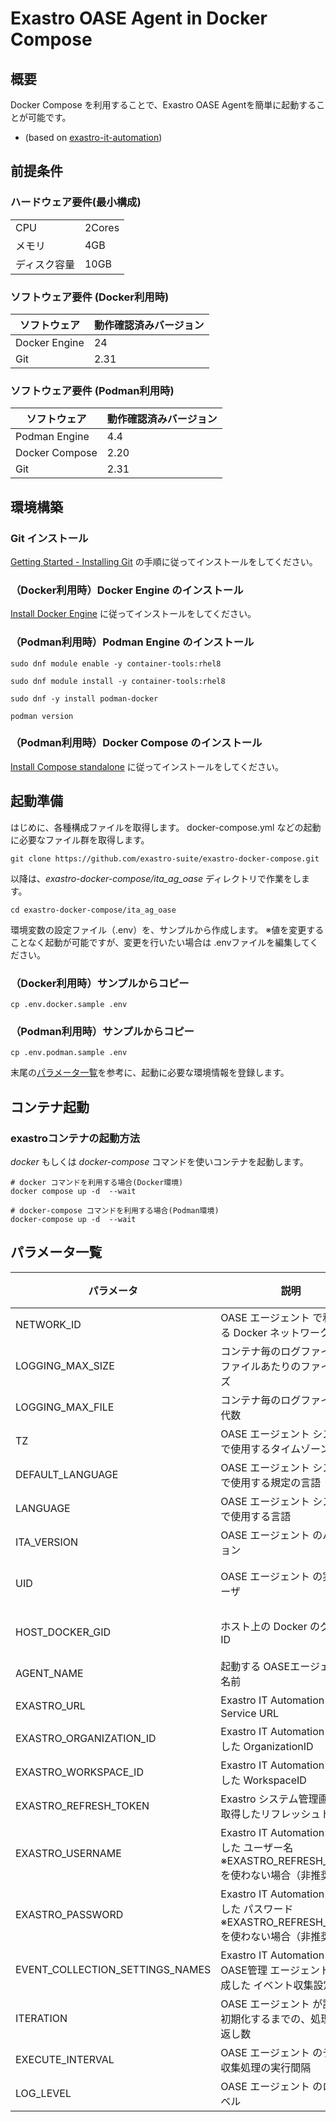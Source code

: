 # Exastro OASE Agent in Docker Compose  
## 概要   
Docker Compose を利用することで、Exastro OASE Agentを簡単に起動することが可能です。  
  - (based on [exastro-it-automation](https://github.com/exastro-suite/exastro-it-automation))  

## 前提条件


### ハードウェア要件(最小構成)

|              |        |
| ------------ | ------ |
| CPU          | 2Cores |
| メモリ       | 4GB    |
| ディスク容量 | 10GB   |

### ソフトウェア要件 (Docker利用時)

| ソフトウェア  | 動作確認済みバージョン |
| ------------- | ---------------------- |
| Docker Engine | 24                     |
| Git           | 2.31                   |

### ソフトウェア要件 (Podman利用時)

| ソフトウェア   | 動作確認済みバージョン |
| -------------- | ---------------------- |
| Podman Engine  | 4.4                    |
| Docker Compose | 2.20                   |
| Git            | 2.31                   |

## 環境構築

### Git インストール

[Getting Started - Installing Git](https://git-scm.com/book/en/v2/Getting-Started-Installing-Git) の手順に従ってインストールをしてください。

### （Docker利用時）Docker Engine のインストール

[Install Docker Engine](https://docs.docker.com/engine/install/) に従ってインストールをしてください。

### （Podman利用時）Podman Engine のインストール


```
sudo dnf module enable -y container-tools:rhel8

sudo dnf module install -y container-tools:rhel8

sudo dnf -y install podman-docker

podman version
```

### （Podman利用時）Docker Compose のインストール 

[Install Compose standalone](https://docs.docker.com/compose/install/standalone/#on-linux) に従ってインストールをしてください。

## 起動準備
はじめに、各種構成ファイルを取得します。
docker-compose.yml などの起動に必要なファイル群を取得します。

```
git clone https://github.com/exastro-suite/exastro-docker-compose.git
```

以降は、*exastro-docker-compose/ita_ag_oase* ディレクトリで作業をします。  

```shell
cd exastro-docker-compose/ita_ag_oase
```

環境変数の設定ファイル（.env）を、サンプルから作成します。
※値を変更することなく起動が可能ですが、変更を行いたい場合は .envファイルを編集してください。
### （Docker利用時）サンプルからコピー

```shell
cp .env.docker.sample .env
```

### （Podman利用時）サンプルからコピー

```shell
cp .env.podman.sample .env
```


末尾の[パラメータ一覧](#パラメータ一覧)を参考に、起動に必要な環境情報を登録します。


## コンテナ起動


### exastroコンテナの起動方法
*docker* もしくは *docker-compose* コマンドを使いコンテナを起動します。


```shell
# docker コマンドを利用する場合(Docker環境)
docker compose up -d  --wait  

# docker-compose コマンドを利用する場合(Podman環境)
docker-compose up -d  --wait  
```  


## パラメータ一覧

| パラメータ                           | 説明                                                      | 変更                    | デフォルト値・選択可能な設定値              |
| ----------------------------------- | --------------------------------------------------------- | ---------------------- | ----------------------------------------- |
| NETWORK_ID                          | OASE エージェント で利用する Docker ネットワークのID         | 可                     | 20230101                       |
| LOGGING_MAX_SIZE                    | コンテナ毎のログファイルの1ファイルあたりのファイルサイズ      | 可                     | 10m                            |
| LOGGING_MAX_FILE                    | コンテナ毎のログファイルの世代数                             | 可                     | 10                             |
| TZ                                  | OASE エージェント システムで使用するタイムゾーン              | 可                     | Asia/Tokyo                     |
| DEFAULT_LANGUAGE                    | OASE エージェント システムで使用する規定の言語     　         | 可                     | ja                             |
| LANGUAGE                            | OASE エージェント システムで使用する言語                     | 可                     | en                             |
| ITA_VERSION                         | OASE エージェント のバージョン                              | 可                     | 2.5.1                                     |
| UID                                 | OASE エージェント の実行ユーザ                              | 不要                   | **1000** (デフォルト): Docker 利用の場合<br>**0**: Podman 利用の場合     |
| HOST_DOCKER_GID                     | ホスト上の Docker のグループID                             | 不要                    | **999**: Docker 利用の場合<br>**0**: Podman 利用の場合           |
| AGENT_NAME                          | 起動する OASEエージェントの名前                             | 可                     | ita-oase-agent-01                         |
| EXASTRO_URL                         | Exastro IT Automation の Service URL                      | 可                     | http://localhost:30080                    |
| EXASTRO_ORGANIZATION_ID             | Exastro IT Automation で作成した OrganizationID            | **必須**               | 無し                                      |
| EXASTRO_WORKSPACE_ID                | Exastro IT Automation で作成した WorkspaceID               | **必須**               | 無し                                      |
| EXASTRO_REFRESH_TOKEN | Exastro システム管理画面から取得したリフレッシュトークン | 可 | 無し |
| EXASTRO_USERNAME                    | Exastro IT Automation で作成した ユーザー名 ※EXASTRO_REFRESH_TOKENを使わない場合（非推奨）                | 可                     | 無し                                     |
| EXASTRO_PASSWORD                    | Exastro IT Automation で作成した パスワード ※EXASTRO_REFRESH_TOKENを使わない場合（非推奨）                               | 可                     | 無し                                  |
| EVENT_COLLECTION_SETTINGS_NAMES     | Exastro IT Automation のOASE管理 エージェント で作成した イベント収集設定名  | **必須**   | 無し※カンマ区切りで複数指定可能   |
| ITERATION                           | OASE エージェント が設定を初期化するまでの、処理の繰り返し数   | 可                     | 10（上限値: 120, 下限値: 10）                               |
| EXECUTE_INTERVAL                    | OASE エージェント のデータ収集処理の実行間隔                  | 可                    | 5（下限値: 3）                                  |
| LOG_LEVEL                           | OASE エージェント のログレベル                              | 可                     | INFO                                           |
